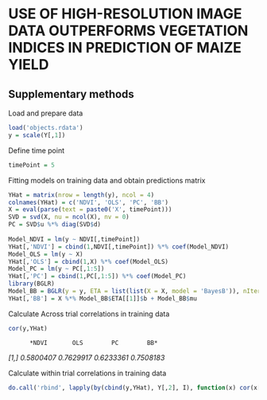 # USE OF HIGH-RESOLUTION IMAGE DATA OUTPERFORMS VEGETATION INDICES IN PREDICTION OF MAIZE YIELD

## Supplementary methods

Load and prepare data
```R
load('objects.rdata')
y = scale(Y[,1])
```
Define time point
```R
timePoint = 5
```
Fitting models on training data and obtain predictions matrix
```R
YHat = matrix(nrow = length(y), ncol = 4)
colnames(YHat) = c('NDVI', 'OLS', 'PC', 'BB')
X = eval(parse(text = paste0('X', timePoint)))
SVD = svd(X, nu = ncol(X), nv = 0)
PC = SVD$u %*% diag(SVD$d)
  
Model_NDVI = lm(y ~ NDVI[,timePoint])
YHat[,'NDVI'] = cbind(1,NDVI[,timePoint]) %*% coef(Model_NDVI)
Model_OLS = lm(y ~ X) 
YHat[,'OLS'] = cbind(1,X) %*% coef(Model_OLS)
Model_PC = lm(y ~ PC[,1:5]) 
YHat[,'PC'] = cbind(1,PC[,1:5]) %*% coef(Model_PC)
library(BGLR)
Model_BB = BGLR(y = y, ETA = list(list(X = X, model = 'BayesB')), nIter = 103000, burnIn = 3000)
YHat[,'BB'] = X %*% Model_BB$ETA[[1]]$b + Model_BB$mu
```
Calculate Across trial correlations in training data
```R
cor(y,YHat)
```
          *NDVI       OLS        PC        BB*
*[1,] 0.5800407 0.7629917 0.6233361 0.7508183*

Calculate within trial correlations in training data
```R
do.call('rbind', lapply(by(cbind(y,YHat), Y[,2], I), function(x) cor(x[,1], x[,2:5])))
```



